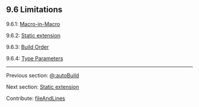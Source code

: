## 9.6 Limitations

9.6.1: [Macro-in-Macro](#)

9.6.2: [Static extension](macro-limitations-static-extension.md)

9.6.3: [Build Order](macro-limitations-build-order.md)

9.6.4: [Type Parameters](#)

---

Previous section: [@:autoBuild](macro-auto-build.md)

Next section: [Static extension](macro-limitations-static-extension.md)

Contribute: [fileAndLines](https://github.com/HaxeFoundation/HaxeManual/blob/master/09-macros.tex#L240-240)